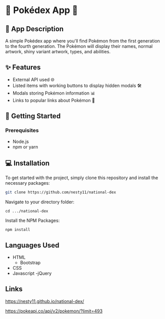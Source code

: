 # 🌟 Pokédex App 🌟

## 📱 App Description
A simple Pokédex app where you'll find Pokémon from the first generation to the fourth generation. The Pokémon will display their names, normal artwork, shiny variant artwork, types, and abilities. 

## ✨ Features
- External API used 🌐
- Listed items with working buttons to display hidden modals 🛠️
- Modals storing Pokémon information 📊
- Links to popular links about Pokémon 🔗

## 🚀 Getting Started
### Prerequisites
- Node.js
- npm or yarn

## 💻 Installation
To get started with the project, simply clone this repository and install the necessary packages:

```bash
git clone https://github.com/nesty11/national-dex
```
Navigate to your directory folder:
```
cd .../national-dex
```
Install the NPM Packages:
```
npm install
```

## Languages Used
- HTML
    - Bootstrap
- CSS
- Javascript
    -jQuery

## Links
https://nesty11.github.io/national-dex/

https://pokeapi.co/api/v2/pokemon/?limit=493
